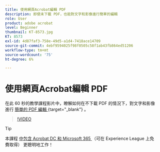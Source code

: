 ```yaml
---
title: 使用網頁Acrobat編輯 PDF
description: 即使未下載 PDF，也能對文字和影像進行簡單的編輯
role: User
product: adobe acrobat
level: Beginner
thumbnail: KT-8573.jpg
KT: 8573
exl-id: 4d87faf3-758e-49d5-a1d4-7418ace14709
source-git-commit: 4ebf9594025f98f0505c58f1ab43fb864ed51206
workflow-type: tm+mt
source-wordcount: '75'
ht-degree: 6%

---
```


# 使用網頁Acrobat編輯 PDF

在此 60 秒的教學課程影片中，瞭解如何在不下載 PDF 的情況下，對文字和影像進行 [ 簡單的 PDF 編輯 ](https://www.adobe.com/acrobat/online/pdf-editor.html) {target="_blank"} 。

>[!VIDEO](https://video.tv.adobe.com/v/336362?quality=12&learn=on&hidetitle=true)

>[!TIP]
>
>本課程 [ 中包含 Acrobat DC 和 Microsoft 365 ](https://experienceleague.adobe.com/?recommended=Acrobat-U-1-2021.microsoft365) （可在 Experience League 上免費取得） 更聰明地工作！
